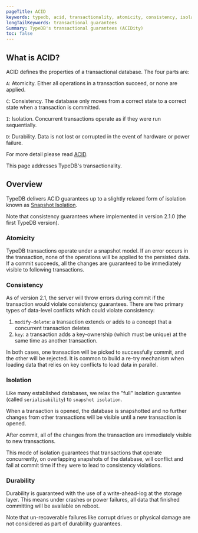 ```yaml
---
pageTitle: ACID
keywords: typedb, acid, transactionality, atomicity, consistency, isolation, durability 
longTailKeywords: transactional guarantees
Summary: TypeDB's transactional guarantees (ACIDity)
toc: false
---
```


## What is ACID?

ACID defines the properties of a transactional database. The four parts are:

`A`: Atomicity. Either all operations in a transaction succeed, or none are applied.

`C`: Consistency. The database only moves from a correct state to a correct state when a transaction is committed.

`I`: Isolation. Concurrent transactions operate as if they were run sequentially.

`D`: Durability. Data is not lost or corrupted in the event of hardware or power failure.


For more detail please read [ACID](https://en.wikipedia.org/wiki/ACID).

This page addresses TypeDB's transactionality.

## Overview

TypeDB delivers ACID guarantees up to a slightly relaxed form of isolation known as [Snapshot Isolation](https://en.wikipedia.org/wiki/Snapshot_isolation).

Note that consistency guarantees where implemented in version 2.1.0 (the first TypeDB version).

### Atomicity

TypeDB transactions operate under a snapshot model. If an error occurs in the transaction, none of the operations will be applied
to the persisted data. If a commit succeeds, all the changes are guaranteed to be immediately visible to following transactions.

### Consistency

As of version 2.1, the server will throw errors during commit if the transaction would violate consistency guarantees.
There are two primary types of data-level conflicts which could violate consistency:

1. `modify-delete`: a transaction extends or adds to a concept that a concurrent transaction deletes
2. `key`: a transaction adds a key-ownership (which must be unique) at the same time as another transaction.

In both cases, one transaction will be picked to successfully commit, and the other will be rejected. It is common
to build a re-try mechanism when loading data that relies on key conflicts to load data in parallel.

### Isolation

Like many established databases, we relax the "full" isolation guarantee (called `serialisability`) to `snapshot isolation`.

When a transaction is opened, the database is snapshotted and no further changes from other transactions will be visible 
until a new transaction is opened.

After commit, all of the changes from the transaction are immediately visible to new transactions.

This mode of isolation guarantees that transactions that operate concurrently, on overlapping snapshots of the database, will
conflict and fail at commit time if they were to lead to consistency violations.

### Durability

Durability is guaranteed with the use of a write-ahead-log at the storage layer. This means under crashes or power failures,
all data that finished committing will be available on reboot.

Note that un-recoverable failures like corrupt drives or physical damage are not considered as part of durability guarantees.
